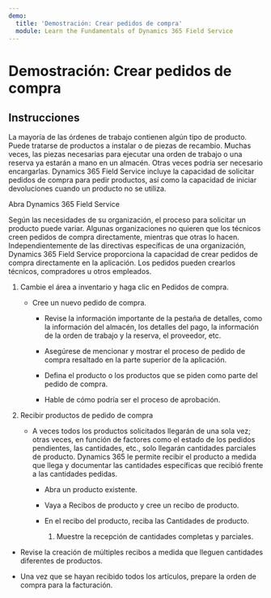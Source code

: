 ```yaml
---
demo:
  title: 'Demostración: Crear pedidos de compra'
  module: Learn the Fundamentals of Dynamics 365 Field Service
---
```


# Demostración: Crear pedidos de compra

## Instrucciones

La mayoría de las órdenes de trabajo contienen algún tipo de producto. Puede tratarse de productos a instalar o de piezas de recambio. Muchas veces, las piezas necesarias para ejecutar una orden de trabajo o una reserva ya estarán a mano en un almacén. Otras veces podría ser necesario encargarlas. Dynamics 365 Field Service incluye la capacidad de solicitar pedidos de compra para pedir productos, así como la capacidad de iniciar devoluciones cuando un producto no se utiliza. 

 

Abra Dynamics 365 Field Service 

 

Según las necesidades de su organización, el proceso para solicitar un producto puede variar. Algunas organizaciones no quieren que los técnicos creen pedidos de compra directamente, mientras que otras lo hacen. Independientemente de las directivas específicas de una organización, Dynamics 365 Field Service proporciona la capacidad de crear pedidos de compra directamente en la aplicación. Los pedidos pueden crearlos técnicos, compradores u otros empleados. 

1. Cambie el área a inventario y haga clic en Pedidos de compra.

    - Cree un nuevo pedido de compra.

        - Revise la información importante de la pestaña de detalles, como la información del almacén, los detalles del pago, la información de la orden de trabajo y la reserva, el proveedor, etc. 

        - Asegúrese de mencionar y mostrar el proceso de pedido de compra resaltado en la parte superior de la aplicación. 

        - Defina el producto o los productos que se piden como parte del pedido de compra. 

        - Hable de cómo podría ser el proceso de aprobación.

2. Recibir productos de pedido de compra

    - A veces todos los productos solicitados llegarán de una sola vez; otras veces, en función de factores como el estado de los pedidos pendientes, las cantidades, etc., solo llegarán cantidades parciales de producto. Dynamics 365 le permite recibir el producto a medida que llega y documentar las cantidades específicas que recibió frente a las cantidades pedidas. 

        - Abra un producto existente.

        - Vaya a Recibos de producto y cree un recibo de producto.

        - En el recibo del producto, reciba las Cantidades de producto. 

            1. Muestre la recepción de cantidades completas y parciales. 

- Revise la creación de múltiples recibos a medida que lleguen cantidades diferentes de productos. 

- Una vez que se hayan recibido todos los artículos, prepare la orden de compra para la facturación. 

